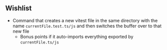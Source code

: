 ## Wishlist

- Command that creates a new vitest file in the same directory with the name `currentFile.test.ts/js` and then switches the buffer over to that new file
    - Bonus points if it auto-imports everything exported by `currentFile.ts/js`
